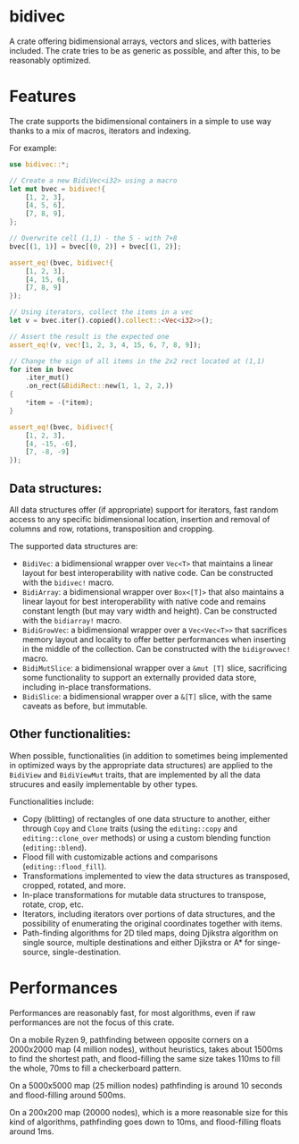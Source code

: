# bidivec

A crate offering bidimensional arrays, vectors and slices, with batteries included.
The crate tries to be as generic as possible, and after this, to be reasonably optimized.

# Features

The crate supports the bidimensional containers in a simple to use way thanks to a mix
of macros, iterators and indexing.

For example:

```rust
use bidivec::*;

// Create a new BidiVec<i32> using a macro
let mut bvec = bidivec!{
    [1, 2, 3],
    [4, 5, 6],
    [7, 8, 9],
};

// Overwrite cell (1,1) - the 5 - with 7+8
bvec[(1, 1)] = bvec[(0, 2)] + bvec[(1, 2)];

assert_eq!(bvec, bidivec!{
    [1, 2, 3],
    [4, 15, 6],
    [7, 8, 9]
});

// Using iterators, collect the items in a vec
let v = bvec.iter().copied().collect::<Vec<i32>>();

// Assert the result is the expected one
assert_eq!(v, vec![1, 2, 3, 4, 15, 6, 7, 8, 9]);

// Change the sign of all items in the 2x2 rect located at (1,1)
for item in bvec
    .iter_mut()
    .on_rect(&BidiRect::new(1, 1, 2, 2,))
{
    *item = -(*item);
}

assert_eq!(bvec, bidivec!{
    [1, 2, 3],
    [4, -15, -6],
    [7, -8, -9]
});
```

## Data structures:

All data structures offer (if appropriate) support for iterators, fast random access
to any specific bidimensional location, insertion and removal of columns and row, rotations,
transposition and cropping.

The supported data structures are:
- `BidiVec`: a bidimensional wrapper over `Vec<T>` that maintains a linear layout for best
  interoperability with native code. Can be constructed with the `bidivec!` macro.
- `BidiArray`: a bidimensional wrapper over `Box<[T]>` that also maintains a linear layout for best
  interoperability with native code and remains constant length (but may vary width and height).
  Can be constructed with the `bidiarray!` macro.
- `BidiGrowVec`: a bidimensional wrapper over a `Vec<Vec<T>>` that sacrifices memory
  layout and locality to offer better performances when inserting in the middle of the collection.
  Can be constructed with the `bidigrowvec!`  macro.
- `BidiMutSlice`: a bidimensional wrapper over a `&mut [T]` slice, sacrificing some
  functionality to support an externally provided data store, including in-place transformations.
- `BidiSlice`: a bidimensional wrapper over a `&[T]` slice, with the same caveats as before,
  but immutable.

## Other functionalities:

When possible, functionalities (in addition to sometimes being implemented in optimized ways by the appropriate
data structures) are applied to the `BidiView` and `BidiViewMut` traits, that are implemented by
all the data strucures and easily implementable by other types.

Functionalities include:

- Copy (blitting) of rectangles of one data structure to another, either through `Copy` and `Clone` traits
  (using the `editing::copy` and `editing::clone_over` methods) or using a custom blending function
  (`editing::blend`).
- Flood fill with customizable actions and comparisons (`editing::flood_fill`).
- Transformations implemented to view the data structures as transposed, cropped, rotated, and more.
- In-place transformations for mutable data structures to transpose, rotate, crop, etc.
- Iterators, including iterators over portions of data structures, and the possibility of enumerating the
  original coordinates together with items.
- Path-finding algorithms for 2D tiled maps, doing Djikstra algorithm on single source, multiple destinations and
  either Djikstra or A* for singe-source, single-destination.

# Performances

Performances are reasonably fast, for most algorithms, even if raw performances are not the focus of this crate.

On a mobile Ryzen 9, pathfinding between opposite corners on a 2000x2000 map (4 million nodes), without heuristics, takes about 1500ms to find the shortest path, and flood-filling the same size takes 110ms to fill the whole, 70ms to fill a checkerboard pattern.

On a 5000x5000 map (25 million nodes) pathfinding is around 10 seconds and flood-filling around 500ms.

On a 200x200 map (20000 nodes), which is a more reasonable size for this kind of algorithms, pathfinding goes down to 10ms, and flood-filling floats around 1ms.

